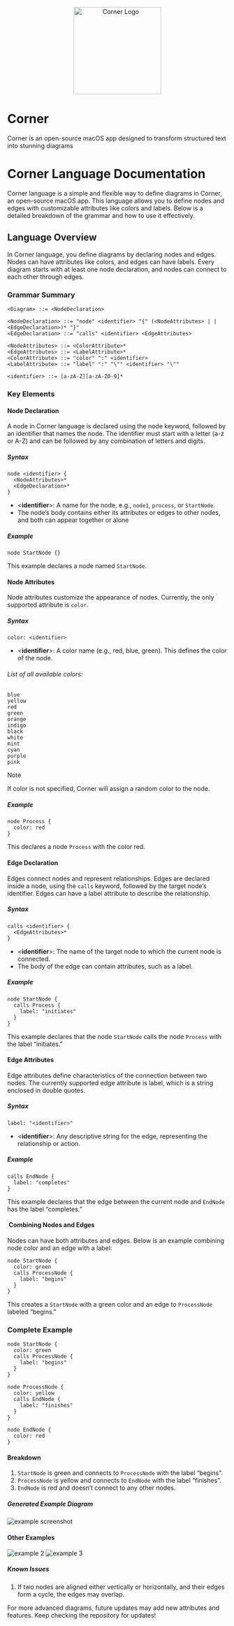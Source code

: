 <p align="center">
  <img src="https://github.com/mori-ahk/Corner/blob/main/Corner/Assets.xcassets/AppIcon.appiconset/Corner%40256%201.png" alt="Corner Logo" width="200"/>
</p>

# Corner
Corner is an open-source macOS app designed to transform structured text into stunning diagrams

# Corner Language Documentation

Corner language is a simple and flexible way to define diagrams in Corner, an open-source macOS app. This language allows you to define nodes and edges with customizable attributes like colors and labels. Below is a detailed breakdown of the grammar and how to use it effectively.

## Language Overview

In Corner language, you define diagrams by declaring nodes and edges. Nodes can have attributes like colors, and edges can have labels. Every diagram starts with at least one node declaration, and nodes can connect to each other through edges.

### Grammar Summary

```bnf
<Diagram> ::= <NodeDeclaration>

<NodeDeclaration> ::= "node" <identifier> "{" (<NodeAttributes> | | <EdgeDeclaration>)* "}"
<EdgeDeclaration> ::= "calls" <identifier> <EdgeAttributes>

<NodeAttributes> ::= <ColorAttribute>*
<EdgeAttributes> ::= <LabelAttribute>*
<ColorAttribute> ::= "color" ":" <identifier>
<LabelAttribute> ::= "label" ":" "\"" <identifier> "\""

<identifier> ::= [a-zA-Z][a-zA-Z0-9]*
```

### Key Elements

#### Node Declaration

A node in Corner language is declared using the node keyword, followed by an identifier that names the node. The identifier must start with a letter (a-z or A-Z) and can be followed by any combination of letters and digits.

##### Syntax

```
node <identifier> {
  <NodeAttributes>*
  <EdgeDeclaration>*
}
```

- <**identifier**>: A name for the node, e.g., `node1`, `process`, or `StartNode`.
- The node’s body contains either its attributes or edges to other nodes, and both can appear together or alone

##### Example

```
node StartNode {}
```

This example declares a node named `StartNode`.

#### Node Attributes

Node attributes customize the appearance of nodes. Currently, the only supported attribute is `color`.

##### Syntax

```
color: <identifier>
```

- <**identifier**>: A color name (e.g., red, blue, green). This defines the color of the node.

###### List of all available colors:

```
blue
yellow
red
green
orange
indigo
black
white
mint
cyan
purple
pink
```

> [!NOTE]  
> If color is not specified, Corner will assign a random color to the node.


##### Example

```
node Process {
  color: red
}
```

This declares a node `Process` with the color red.

#### Edge Declaration

Edges connect nodes and represent relationships. Edges are declared inside a node, using the `calls` keyword, followed by the target node’s identifier. Edges can have a label attribute to describe the relationship.

##### Syntax

```
calls <identifier> {
  <EdgeAttributes>*
}
```

- <**identifier**>: The name of the target node to which the current node is connected.
- The body of the edge can contain attributes, such as a label.

##### Example

```
node StartNode {
  calls Process {
    label: "initiates"
  }
}
```

This example declares that the node `StartNode` calls the node `Process` with the label “initiates.”

#### Edge Attributes

Edge attributes define characteristics of the connection between two nodes. The currently supported edge attribute is label, which is a string enclosed in double quotes.

##### Syntax

```
label: "<identifier>"
```

- <**identifier**>: Any descriptive string for the edge, representing the relationship or action.

##### Example

```
calls EndNode {
  label: "completes"
}
```

This example declares that the edge between the current node and `EndNode` has the label “completes.”

####  Combining Nodes and Edges

Nodes can have both attributes and edges. Below is an example combining node color and an edge with a label:

```
node StartNode {
  color: green
  calls ProcessNode {
    label: "begins"
  }
}
```

This creates a `StartNode` with a green color and an edge to `ProcessNode` labeled “begins.”

### Complete Example

```
node StartNode {
  color: green
  calls ProcessNode {
    label: "begins"
  }
}

node ProcessNode {
  color: yellow
  calls EndNode {
    label: "finishes"
  }
}

node EndNode {
  color: red
}
```

#### Breakdown

1. `StartNode` is green and connects to `ProcessNode` with the label “begins”.
2. `ProcessNode` is yellow and connects to `EndNode` with the label “finishes”.
3. `EndNode` is red and doesn’t connect to any other nodes.

##### Generated Example Diagram

![example screenshot](./Screenshots/Example_1.png)

#### Other Examples

![example 2](./Screenshots/Example_2.png)
![example 3](./Screenshots/Example_3.png)

##### Known Issues

1. If two nodes are aligned either vertically or horizontally, and their edges form a cycle, the edges may overlap.

For more advanced diagrams, future updates may add new attributes and features. Keep checking the repository for updates!
